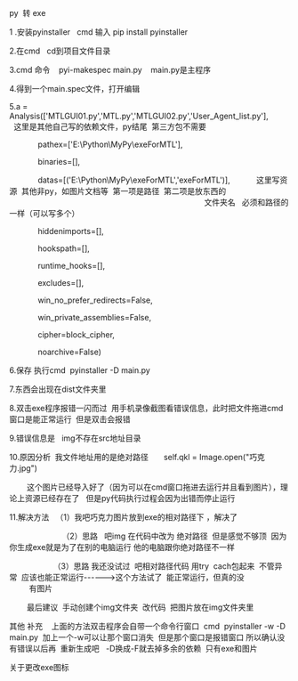 py  转 exe

1 .安装pyinstaller   cmd 输入 pip install pyinstaller

2.在cmd   cd到项目文件目录

3.cmd 命令    pyi-makespec main.py    main.py是主程序 

4.得到一个main.spec文件，打开编辑

5.a = Analysis(['MTLGUI01.py','MTL.py','MTLGUI02.py','User_Agent_list.py'],            这里是其他自己写的依赖文件，py结尾  第三方包不需要

             pathex=['E:\\Python\\MyPy\\exeForMTL'],

             binaries=[],

             datas=[('E:\Python\MyPy\exeForMTL','exeForMTL')],            这里写资源  其他非py，如图片文档等  第一项是路径  第二项是放东西的                                                                                                                    文件夹名   必须和路径的一样（可以写多个）

             hiddenimports=[],

             hookspath=[],

             runtime_hooks=[],

             excludes=[],

             win_no_prefer_redirects=False,

             win_private_assemblies=False,

             cipher=block_cipher,

             noarchive=False)

6.保存 执行cmd  pyinstaller -D main.py

7.东西会出现在dist文件夹里

8.双击exe程序报错一闪而过  用手机录像截图看错误信息，此时把文件拖进cmd窗口是能正常运行  但是双击会报错

9.错误信息是   img不存在src地址目录

10.原因分析  我文件地址用的是绝对路径       self.qkl = Image.open("巧克力.jpg")

        这个图片已经导入好了（因为可以在cmd窗口拖进去运行并且看到图片），理论上资源已经存在了   但是py代码执行过程会因为出错而停止运行

11.解决方法   （1）我吧巧克力图片放到exe的相对路径下 ，解决了

                        （2）思路   吧img 在代码中改为 绝对路径  但是感觉不够顶  因为你生成exe就是为了在别的电脑运行 他的电脑跟你绝对路径不一样

                    （3）思路 我还没试过  吧相对路径代码 用try  cach包起来  不管异常  应该也能正常运行------>这个方法试了  能正常运行，但真的没                            有图片

        最后建议  手动创建个img文件夹  改代码  把图片放在img文件夹里

其他 补充    上面的方法双击程序会自带一个命令行窗口  cmd  pyinstaller -w -D main.py  加上一个-w可以让那个窗口消失  但是那个窗口是报错窗口 所以确认没有错误以后再  重新生成吧   -D换成-F就去掉多余的依赖  只有exe和图片

关于更改exe图标
